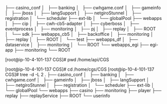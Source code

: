 ├── casino_conf
│   ├── banking
│   ├── cwhgame.conf
│   ├── gameinfo
│   ├── jboss
│   ├── langSupport
│   ├── netgiroStunnel
│   ├── registration
│   └── scheduler
├── ext-lib
│   └── globalPool
├── webapps
│   ├── cip
│   ├── cwh-cb5-adapter
│   ├── cyberboss
│   ├── eventprocess
│   ├── monitoring
│   ├── pj
│   ├── replay
│   ├── ROOT
│   └── sdk
├── webapps_cb5
│   ├── backoffice
│   ├── monitoring
│   ├── replay
│   ├── ROOT
│   └── test
├── webapps_df
│   ├── dataservice
│   ├── monitoring
│   └── ROOT
└── webapps_egi
    ├── egi-app
    ├── monitoring
    └── ROOT



[root@ip-10-4-101-137 CGS]# pwd
/home/api/CGS

[root@ip-10-4-101-137 CGS]# cd /home/cgs/CGS
[root@ip-10-4-101-137 CGS]# tree -d -L 2
.
├── casino_conf
│   ├── banking
│   ├── cwhgame.conf
│   ├── gameinfo
│   ├── jboss
│   ├── langSupport
│   ├── netgiroStunnel
│   ├── registration
│   └── scheduler
├── ext-lib
│   └── globalPool
└── webapps
    ├── casino
    ├── monitoring
    ├── player
    ├── replay
    ├── replayService
    ├── ROOT
    └── userinfo